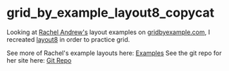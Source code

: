 # grid_by_example_layout8_copycat
Looking at [Rachel Andrew's](https://github.com/rachelandrew) layout examples on [gridbyexample.com](https://gridbyexample.com/), I recreated [layout8](https://gridbyexample.com/examples/code/layout8.html) in order to practice grid.

See more of Rachel's example layouts here: [Examples](https://gridbyexample.com/examples/page-layout/)
See the git repo for her site here: [Git Repo](https://github.com/rachelandrew/grid-by-example)
